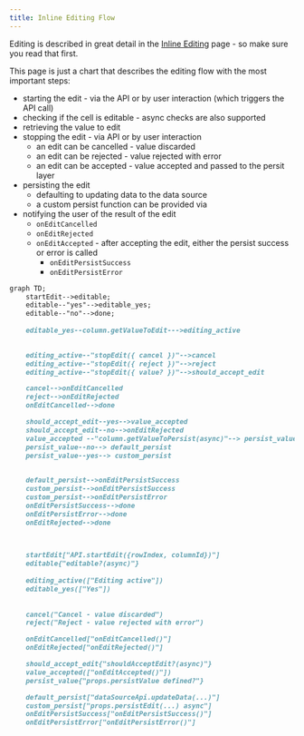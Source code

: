 ```yaml
---
title: Inline Editing Flow
---
```


Editing is described in great detail in the [Inline Editing](/docs/learn/editing/inline-editing) page - so make sure you read that first.

This page is just a chart that describes the editing flow with the most important steps:

* starting the edit - via the API or by user interaction (which triggers the API call)
* checking if the cell is editable - async checks are also supported
* retrieving the value to edit
* stopping the edit - via API or by user interaction
  * an edit can be cancelled - value discarded
  * an edit can be rejected - value rejected with error
  * an edit can be accepted - value accepted and passed to the persit layer
* persisting the edit
  * defaulting to updating data to the data source
  * a custom persist function can be provided via <PropLink name="persistEdit" />
* notifying the user of the result of the edit
  * `onEditCancelled`
  * `onEditRejected`
  * `onEditAccepted` - after accepting the edit, either the persist success or error is called
    * `onEditPersistSuccess`
    * `onEditPersistError`

```mmd
graph TD;
    startEdit-->editable;
    editable--"yes"-->editable_yes;
    editable--"no"-->done;
    
    editable_yes--column.getValueToEdit--->editing_active

    
    editing_active--"stopEdit({ cancel })"-->cancel
    editing_active--"stopEdit({ reject })"-->reject
    editing_active--"stopEdit({ value? })"-->should_accept_edit

    cancel-->onEditCancelled
    reject-->onEditRejected
    onEditCancelled-->done

    should_accept_edit--yes-->value_accepted
    should_accept_edit--no-->onEditRejected
    value_accepted --"column.getValueToPersist(async)"--> persist_value
    persist_value--no--> default_persist
    persist_value--yes--> custom_persist
    

    default_persist-->onEditPersistSuccess
    custom_persist-->onEditPersistSuccess
    custom_persist-->onEditPersistError
    onEditPersistSuccess-->done
    onEditPersistError-->done
    onEditRejected-->done
    


    startEdit["API.startEdit({rowIndex, columnId})"]
    editable{"editable?(async)"}
        
    editing_active(["Editing active"])
    editable_yes(["Yes"])
    
    
    cancel("Cancel - value discarded")
    reject("Reject - value rejected with error")

    onEditCancelled["onEditCancelled()"]
    onEditRejected["onEditRejected()"]

    should_accept_edit{"shouldAcceptEdit?(async)"}
    value_accepted(["onEditAccepted()"])
    persist_value{"props.persistValue defined?"}

    default_persist["dataSourceApi.updateData(...)"]
    custom_persist["props.persistEdit(...) async"]
    onEditPersistSuccess["onEditPersistSuccess()"]
    onEditPersistError["onEditPersistError()"] 
```